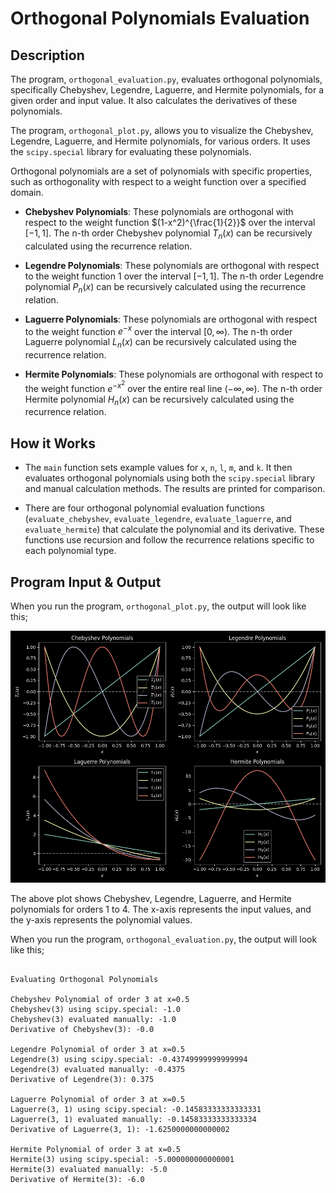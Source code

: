 # Orthogonal Polynomials Evaluation

## Description

The program, `orthogonal_evaluation.py`, evaluates orthogonal polynomials, specifically Chebyshev, Legendre, Laguerre, and Hermite polynomials, for a given order and input value. It also calculates the derivatives of these polynomials.

The program, `orthogonal_plot.py`, allows you to visualize the Chebyshev, Legendre, Laguerre, and Hermite polynomials, for various orders. It uses the `scipy.special` library for evaluating these polynomials.

Orthogonal polynomials are a set of polynomials with specific properties, such as orthogonality with respect to a weight function over a specified domain.

- **Chebyshev Polynomials**: These polynomials are orthogonal with respect to the weight function $(1-x^2)^{\frac{1}{2}}$ over the interval $[-1, 1]$. The n-th order Chebyshev polynomial $T_n(x)$ can be recursively calculated using the recurrence relation.

- **Legendre Polynomials**: These polynomials are orthogonal with respect to the weight function $1$ over the interval $[-1, 1]$. The n-th order Legendre polynomial $P_n(x)$ can be recursively calculated using the recurrence relation.

- **Laguerre Polynomials**: These polynomials are orthogonal with respect to the weight function $e^{-x}$ over the interval $[0, \infty)$. The n-th order Laguerre polynomial $L_n(x)$ can be recursively calculated using the recurrence relation.

- **Hermite Polynomials**: These polynomials are orthogonal with respect to the weight function $e^{-x^2}$ over the entire real line $(-\infty, \infty)$. The n-th order Hermite polynomial $H_n(x)$ can be recursively calculated using the recurrence relation.


## How it Works

- The `main` function sets example values for `x`, `n`, `l`, `m`, and `k`. It then evaluates orthogonal polynomials using both the `scipy.special` library and manual calculation methods. The results are printed for comparison.

- There are four orthogonal polynomial evaluation functions (`evaluate_chebyshev`, `evaluate_legendre`, `evaluate_laguerre`, and `evaluate_hermite`) that calculate the polynomial and its derivative. These functions use recursion and follow the recurrence relations specific to each polynomial type.

## Program Input & Output

When you run the program, `orthogonal_plot.py`, the output will look like this;

<p align="center">
  <img src="output/poly-output.png" alt='Orthogonal Polynomials Output'>
</p>

The above plot shows Chebyshev, Legendre, Laguerre, and Hermite polynomials for orders 1 to 4. The x-axis represents the input values, and the y-axis represents the polynomial values.

When you run the program, `orthogonal_evaluation.py`, the output will look like this;

```

Evaluating Orthogonal Polynomials

Chebyshev Polynomial of order 3 at x=0.5
Chebyshev(3) using scipy.special: -1.0
Chebyshev(3) evaluated manually: -1.0
Derivative of Chebyshev(3): -0.0

Legendre Polynomial of order 3 at x=0.5
Legendre(3) using scipy.special: -0.43749999999999994
Legendre(3) evaluated manually: -0.4375
Derivative of Legendre(3): 0.375

Laguerre Polynomial of order 3 at x=0.5
Laguerre(3, 1) using scipy.special: -0.14583333333333331
Laguerre(3, 1) evaluated manually: -0.14583333333333334
Derivative of Laguerre(3, 1): -1.6250000000000002

Hermite Polynomial of order 3 at x=0.5
Hermite(3) using scipy.special: -5.000000000000001
Hermite(3) evaluated manually: -5.0
Derivative of Hermite(3): -6.0

```